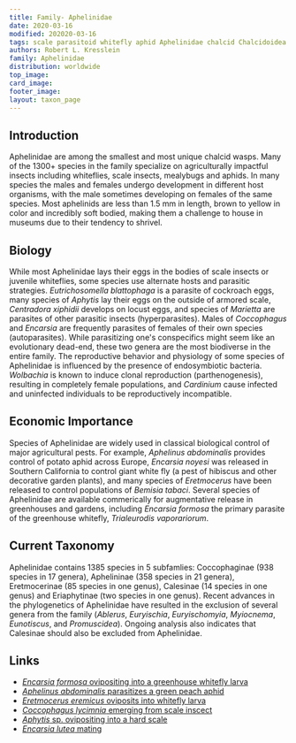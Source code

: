 ```yaml
---
title: Family- Aphelinidae
date: 2020-03-16
modified: 202020-03-16
tags: scale parasitoid whitefly aphid Aphelinidae chalcid Chalcidoidea
authors: Robert L. Kresslein
family: Aphelinidae
distribution: worldwide 
top_image: 
card_image: 
footer_image: 
layout: taxon_page
---
```


## Introduction
Aphelinidae are among the smallest and most unique chalcid wasps. Many of the 1300+ species in the family specialize on agriculturally impactful insects including whiteflies, scale insects, mealybugs and aphids. In many species the males and females undergo development in different host organisms, with the male sometimes developing on females of the same species. Most aphelinids are less than 1.5 mm in length, brown to yellow in color and incredibly soft bodied, making them a challenge to house in museums due to their tendency to shrivel.

## Biology
While most Aphelinidae lays their eggs in the bodies of scale insects or juvenile whiteflies, some species use alternate hosts and parasitic strategies.  _Eutrichosomella blattophaga_ is a parasite of cockroach eggs, many species of _Aphytis_ lay their eggs on the outside of armored scale, _Centradora xiphidii_ develops on locust eggs, and species of _Marietta_ are parasites of other parasitic insects (hyperparasites). Males of _Coccophagus_ and _Encarsia_ are frequently parasites of females of their own species (autoparasites). While parasitizing one's conspecifics might seem like an evolutionary dead-end, these two genera are the most biodiverse in the entire family. The reproductive behavior and physiology of some species of Aphelinidae is influenced by the presence of endosymbiotic bacteria. _Wolbachia_ is known to induce clonal reproduction (parthenogenesis), resulting in completely female populations, and _Cardinium_ cause infected and uninfected individuals to be reproductively incompatible. 

## Economic Importance
Species of Aphelinidae are widely used in classical biological control of major agricultural pests. For example, _Aphelinus abdominalis_  provides control of potato aphid across Europe, _Encarsia noyesi_ was released in Southern California to control  giant white fly (a pest of hibiscus and other decorative garden plants), and many species of _Eretmocerus_ have been released to control populations of _Bemisia tabaci_. Several species of Aphelinidae are available commerically for augmentative release in greenhouses and gardens, including _Encarsia formosa_ the primary parasite of the greenhouse whitefly, _Trialeurodis vaporariorum_.  

## Current Taxonomy
Aphelinidae contains 1385 species in 5 subfamlies: Coccophaginae (938 species in 17 genera), Aphelininae (358 species in 21 genera), Eretmocerinae (85 species in one genus), Calesinae (14 species in one genus) and Eriaphytinae (two species in one genus). Recent advances in the phylogenetics of Aphelinidae have resulted in the exclusion of several genera from the family (_Ablerus_, _Euryischia_, _Euryischomyia_, _Myiocnema_, _Eunotiscus_, and _Promuscidea_). Ongoing analysis also indicates that Calesinae should also be excluded from Aphelinidae.  

## Links
* [_Encarsia formosa_ ovipositing into a greenhouse whitefly larva](https://www.youtube.com/watch?v=XZBGQBvvm-I)
* [_Aphelinus abdominalis_ parasitizes a green peach aphid](https://www.youtube.com/watch?v=RWxjB2nKi2U)
* [_Eretmocerus eremicus_ oviposits into whitefly larva](https://www.youtube.com/watch?v=A0CBFSpXhK8)
* [_Coccophagus lycimnia_ emerging from scale inscect](https://www.youtube.com/watch?v=xV5I3_Oqb6M)
* [_Aphytis_ sp. ovipositing into a hard scale](https://www.youtube.com/watch?v=T9D1xZQkUkE)
* [_Encarsia lutea_ mating ](https://vimeo.com/218456567)

